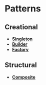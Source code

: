 # Patterns

## Creational

* **[Singleton](src/creational/singleton.rs)**
* **[Builder](src/creational/builder.rs)**
* **[Factory](src/creational/factory.rs)**

## Structural

* **[Composite](src/composite.rs)**
